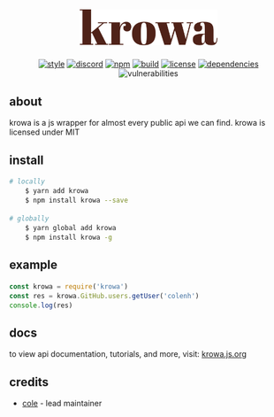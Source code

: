 <h1 align="center">
    <img src="docs_include/banner.svg" alt="krowa" width="250"/>
    <br>
</h1>

<p align="center">
    <a href="https://standardjs.com"><img src="https://img.shields.io/badge/code%20style-standard-%234f2218?style=for-the-badge" style="max-width:100%;" alt="style"/></a>
    <a href="https://discord.gg/WK2qTecTkJ"><img src="https://img.shields.io/badge/discord-krowa-%234f2218?style=for-the-badge" style="max-width:100%;" alt="discord"></a>
    <a href="https://www.npmjs.com/package/krowa"><img src="https://img.shields.io/badge/package-krowa-%234f2218?style=for-the-badge" style="max-width:100%;" alt="npm"></a>
    <a href="https://travis-ci.com/colenh/krowa"><img src="https://img.shields.io/travis/com/colenh/krowa?color=%234f2218&style=for-the-badge" style="max-width:100%;" alt="build"/></a>
    <a href="https://github.com/colenh/krowa/blob/main/LICENSE"><img src="https://img.shields.io/github/license/colenh/krowa?color=4f2218&style=for-the-badge" style="max-width:100%;" alt="license"></a>
    <a href="https://david-dm.org/colenh/krowa"><img src="https://img.shields.io/david/colenh/krowa?color=4f2218&style=for-the-badge" style="max-width:100%;" alt="dependencies"></a>
    <a><img src="https://img.shields.io/snyk/vulnerabilities/npm/krowa?color=4f2218&style=for-the-badge" style="max-width:100%;" alt="vulnerabilities"></a>
</p>

## about

krowa is a js wrapper for almost every public api we can find. krowa is licensed under MIT

## install

```bash
# locally
    $ yarn add krowa
    $ npm install krowa --save

# globally
    $ yarn global add krowa
    $ npm install krowa -g
```

## example

```js
const krowa = require('krowa')
const res = krowa.GitHub.users.getUser('colenh')
console.log(res)
```

## docs

to view api documentation, tutorials, and more, visit: [krowa.js.org](https://krowa.js.org/)

## credits

* [cole](https://github.com/colenh) - lead maintainer
